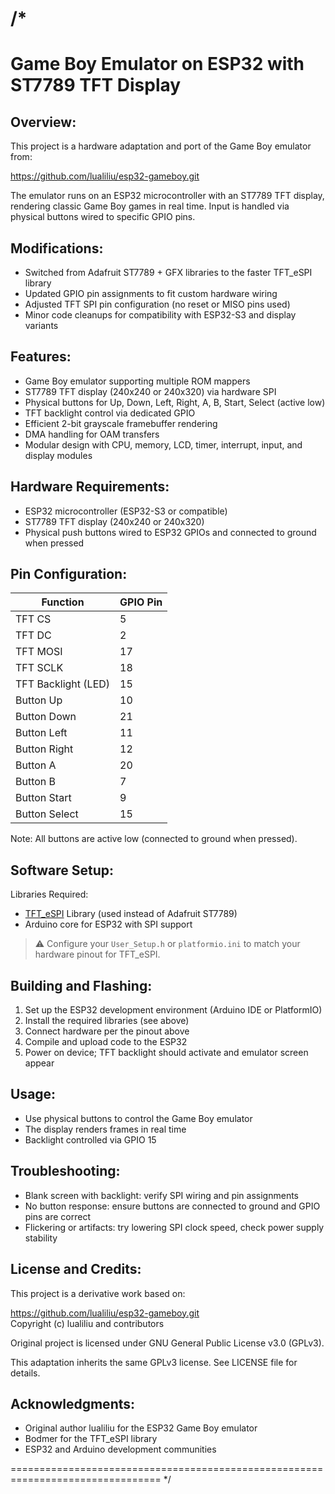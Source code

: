 /*
================================================================================
Game Boy Emulator on ESP32 with ST7789 TFT Display
================================================================================

Overview:
---------
This project is a hardware adaptation and port of the Game Boy emulator from:

https://github.com/lualiliu/esp32-gameboy.git

The emulator runs on an ESP32 microcontroller with an ST7789 TFT display,
rendering classic Game Boy games in real time. Input is handled via physical
buttons wired to specific GPIO pins.

Modifications:
--------------
- Switched from Adafruit ST7789 + GFX libraries to the faster TFT_eSPI library
- Updated GPIO pin assignments to fit custom hardware wiring
- Adjusted TFT SPI pin configuration (no reset or MISO pins used)
- Minor code cleanups for compatibility with ESP32-S3 and display variants

Features:
---------
- Game Boy emulator supporting multiple ROM mappers
- ST7789 TFT display (240x240 or 240x320) via hardware SPI
- Physical buttons for Up, Down, Left, Right, A, B, Start, Select (active low)
- TFT backlight control via dedicated GPIO
- Efficient 2-bit grayscale framebuffer rendering
- DMA handling for OAM transfers
- Modular design with CPU, memory, LCD, timer, interrupt, input, and display modules

Hardware Requirements:
----------------------
- ESP32 microcontroller (ESP32-S3 or compatible)
- ST7789 TFT display (240x240 or 240x320)
- Physical push buttons wired to ESP32 GPIOs and connected to ground when pressed

Pin Configuration:
------------------
| Function             | GPIO Pin |
|----------------------|----------|
| TFT CS               | 5        |
| TFT DC               | 2        |
| TFT MOSI             | 17       |
| TFT SCLK             | 18       |
| TFT Backlight (LED)  | 15       |
| Button Up            | 10       |
| Button Down          | 21       |
| Button Left          | 11       |
| Button Right         | 12       |
| Button A             | 20       |
| Button B             | 7        |
| Button Start         | 9        |
| Button Select        | 15       |

Note: All buttons are active low (connected to ground when pressed).

Software Setup:
---------------
Libraries Required:
- [TFT_eSPI](https://github.com/Bodmer/TFT_eSPI) Library (used instead of Adafruit ST7789)
- Arduino core for ESP32 with SPI support

> ⚠️ Configure your `User_Setup.h` or `platformio.ini` to match your hardware pinout for TFT_eSPI.

Building and Flashing:
----------------------
1. Set up the ESP32 development environment (Arduino IDE or PlatformIO)
2. Install the required libraries (see above)
3. Connect hardware per the pinout above
4. Compile and upload code to the ESP32
5. Power on device; TFT backlight should activate and emulator screen appear

Usage:
------
- Use physical buttons to control the Game Boy emulator
- The display renders frames in real time
- Backlight controlled via GPIO 15

Troubleshooting:
----------------
- Blank screen with backlight: verify SPI wiring and pin assignments
- No button response: ensure buttons are connected to ground and GPIO pins are correct
- Flickering or artifacts: try lowering SPI clock speed, check power supply stability

License and Credits:
--------------------
This project is a derivative work based on:

https://github.com/lualiliu/esp32-gameboy.git  
Copyright (c) lualiliu and contributors

Original project is licensed under GNU General Public License v3.0 (GPLv3).

This adaptation inherits the same GPLv3 license. See LICENSE file for details.

Acknowledgments:
----------------
- Original author lualiliu for the ESP32 Game Boy emulator
- Bodmer for the TFT_eSPI library
- ESP32 and Arduino development communities

================================================================================
*/
